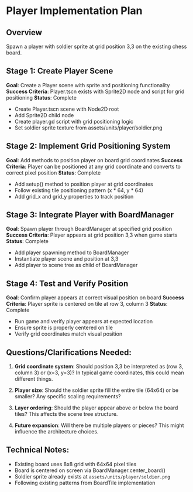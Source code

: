 # Player Implementation Plan

## Overview
Spawn a player with soldier sprite at grid position 3,3 on the existing chess board.

## Stage 1: Create Player Scene
**Goal**: Create a Player scene with sprite and positioning functionality
**Success Criteria**: Player.tscn exists with Sprite2D node and script for grid positioning
**Status**: Complete

- Create Player.tscn scene with Node2D root
- Add Sprite2D child node
- Create player.gd script with grid positioning logic
- Set soldier sprite texture from assets/units/player/soldier.png

## Stage 2: Implement Grid Positioning System
**Goal**: Add methods to position player on board grid coordinates
**Success Criteria**: Player can be positioned at any grid coordinate and converts to correct pixel position
**Status**: Complete

- Add setup() method to position player at grid coordinates
- Follow existing tile positioning pattern (x * 64, y * 64)
- Add grid_x and grid_y properties to track position

## Stage 3: Integrate Player with BoardManager
**Goal**: Spawn player through BoardManager at specified grid position
**Success Criteria**: Player appears at grid position 3,3 when game starts
**Status**: Complete

- Add player spawning method to BoardManager
- Instantiate player scene and position at 3,3
- Add player to scene tree as child of BoardManager

## Stage 4: Test and Verify Position
**Goal**: Confirm player appears at correct visual position on board
**Success Criteria**: Player sprite is centered on tile at row 3, column 3
**Status**: Complete

- Run game and verify player appears at expected location
- Ensure sprite is properly centered on tile
- Verify grid coordinates match visual position

## Questions/Clarifications Needed:

1. **Grid coordinate system**: Should position 3,3 be interpreted as (row 3, column 3) or (x=3, y=3)? In typical game coordinates, this could mean different things.

2. **Player size**: Should the soldier sprite fill the entire tile (64x64) or be smaller? Any specific scaling requirements?

3. **Layer ordering**: Should the player appear above or below the board tiles? This affects the scene tree structure.

4. **Future expansion**: Will there be multiple players or pieces? This might influence the architecture choices.

## Technical Notes:
- Existing board uses 8x8 grid with 64x64 pixel tiles
- Board is centered on screen via BoardManager.center_board()
- Soldier sprite already exists at `assets/units/player/soldier.png`
- Following existing patterns from BoardTile implementation